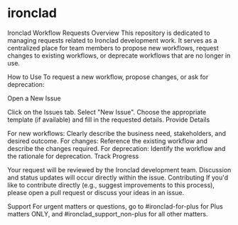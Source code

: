 # ironclad
Ironclad Workflow Requests
Overview
This repository is dedicated to managing requests related to Ironclad development work. It serves as a centralized place for team members to propose new workflows, request changes to existing workflows, or deprecate workflows that are no longer in use.

How to Use
To request a new workflow, propose changes, or ask for deprecation:

Open a New Issue

Click on the Issues tab.
Select "New Issue".
Choose the appropriate template (if available) and fill in the requested details.
Provide Details

For new workflows: Clearly describe the business need, stakeholders, and desired outcome.
For changes: Reference the existing workflow and describe the changes required.
For deprecation: Identify the workflow and the rationale for deprecation.
Track Progress

Your request will be reviewed by the Ironclad development team.
Discussion and status updates will occur directly within the issue.
Contributing
If you'd like to contribute directly (e.g., suggest improvements to this process), please open a pull request or discuss your ideas in an issue.

Support
For urgent matters or questions, go to #ironclad-for-plus for Plus matters ONLY, and #ironclad_support_non-plus for all other matters.
